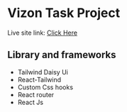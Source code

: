 # Vizon Task Project

Live site link: [ Click Here](https://soft-gnome-5b8ecb.netlify.app/)

## Library and frameworks

- Tailwind Daisy Ui
- React-Tailwind
- Custom Css hooks
- React router
- React Js
